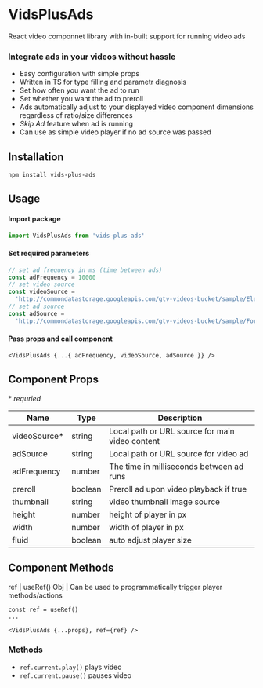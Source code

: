 # VidsPlusAds

React video componnet library with in-built support for running video ads

### Integrate ads in your videos without hassle

- Easy configuration with simple props
- Written in TS for type filling and parametr diagnosis
- Set how often you want the ad to run
- Set whether you want the ad to preroll
- Ads automatically adjust to your displayed video component dimensions regardless of ratio/size differences
- _Skip Ad_ feature when ad is running
- Can use as simple video player if no ad source was passed

## Installation

`npm install vids-plus-ads`

## Usage

#### Import package

```typescript
import VidsPlusAds from 'vids-plus-ads'
```

#### Set required parameters

```typescript
// set ad frequency in ms (time between ads)
const adFrequency = 10000
// set video source
const videoSource =
  'http://commondatastorage.googleapis.com/gtv-videos-bucket/sample/ElephantsDream.mp4'
// set ad source
const adSource =
  'http://commondatastorage.googleapis.com/gtv-videos-bucket/sample/ForBiggerMeltdowns.mp4'
```

#### Pass props and call component

```tsx
<VidsPlusAds {...{ adFrequency, videoSource, adSource }} />
```

## Component Props

\* *requried*

Name | Type | Description
--- | --- | ---
videoSource* | string | Local path or URL source for main video content
adSource | string | Local path or URL source for video ad
adFrequency | number | The time in milliseconds between ad runs
preroll | boolean | Preroll ad upon video playback if true
thumbnail | string | video thumbnail image source
height | number | height of player in px
width | number | width of player in px
fluid | boolean | auto adjust player size



## Component Methods

ref | useRef() Obj | Can be used to programmatically trigger player methods/actions

```tsx
const ref = useRef()
...

<VidsPlusAds {...props}, ref={ref} />
```

### Methods
- `ref.current.play()`
  plays video
- `ref.current.pause()`
  pauses video